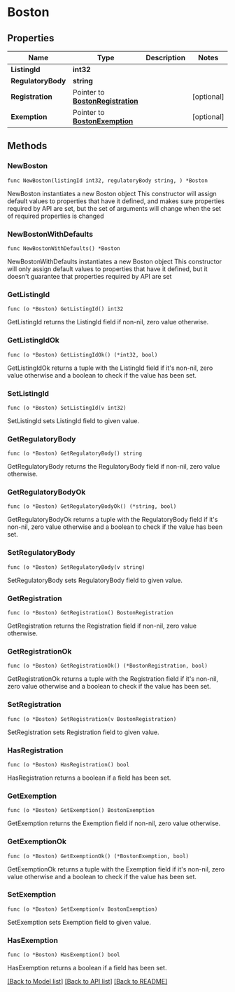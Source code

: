 # Boston

## Properties

Name | Type | Description | Notes
------------ | ------------- | ------------- | -------------
**ListingId** | **int32** |  | 
**RegulatoryBody** | **string** |  | 
**Registration** | Pointer to [**BostonRegistration**](BostonRegistration.md) |  | [optional] 
**Exemption** | Pointer to [**BostonExemption**](BostonExemption.md) |  | [optional] 

## Methods

### NewBoston

`func NewBoston(listingId int32, regulatoryBody string, ) *Boston`

NewBoston instantiates a new Boston object
This constructor will assign default values to properties that have it defined,
and makes sure properties required by API are set, but the set of arguments
will change when the set of required properties is changed

### NewBostonWithDefaults

`func NewBostonWithDefaults() *Boston`

NewBostonWithDefaults instantiates a new Boston object
This constructor will only assign default values to properties that have it defined,
but it doesn't guarantee that properties required by API are set

### GetListingId

`func (o *Boston) GetListingId() int32`

GetListingId returns the ListingId field if non-nil, zero value otherwise.

### GetListingIdOk

`func (o *Boston) GetListingIdOk() (*int32, bool)`

GetListingIdOk returns a tuple with the ListingId field if it's non-nil, zero value otherwise
and a boolean to check if the value has been set.

### SetListingId

`func (o *Boston) SetListingId(v int32)`

SetListingId sets ListingId field to given value.


### GetRegulatoryBody

`func (o *Boston) GetRegulatoryBody() string`

GetRegulatoryBody returns the RegulatoryBody field if non-nil, zero value otherwise.

### GetRegulatoryBodyOk

`func (o *Boston) GetRegulatoryBodyOk() (*string, bool)`

GetRegulatoryBodyOk returns a tuple with the RegulatoryBody field if it's non-nil, zero value otherwise
and a boolean to check if the value has been set.

### SetRegulatoryBody

`func (o *Boston) SetRegulatoryBody(v string)`

SetRegulatoryBody sets RegulatoryBody field to given value.


### GetRegistration

`func (o *Boston) GetRegistration() BostonRegistration`

GetRegistration returns the Registration field if non-nil, zero value otherwise.

### GetRegistrationOk

`func (o *Boston) GetRegistrationOk() (*BostonRegistration, bool)`

GetRegistrationOk returns a tuple with the Registration field if it's non-nil, zero value otherwise
and a boolean to check if the value has been set.

### SetRegistration

`func (o *Boston) SetRegistration(v BostonRegistration)`

SetRegistration sets Registration field to given value.

### HasRegistration

`func (o *Boston) HasRegistration() bool`

HasRegistration returns a boolean if a field has been set.

### GetExemption

`func (o *Boston) GetExemption() BostonExemption`

GetExemption returns the Exemption field if non-nil, zero value otherwise.

### GetExemptionOk

`func (o *Boston) GetExemptionOk() (*BostonExemption, bool)`

GetExemptionOk returns a tuple with the Exemption field if it's non-nil, zero value otherwise
and a boolean to check if the value has been set.

### SetExemption

`func (o *Boston) SetExemption(v BostonExemption)`

SetExemption sets Exemption field to given value.

### HasExemption

`func (o *Boston) HasExemption() bool`

HasExemption returns a boolean if a field has been set.


[[Back to Model list]](../README.md#documentation-for-models) [[Back to API list]](../README.md#documentation-for-api-endpoints) [[Back to README]](../README.md)


